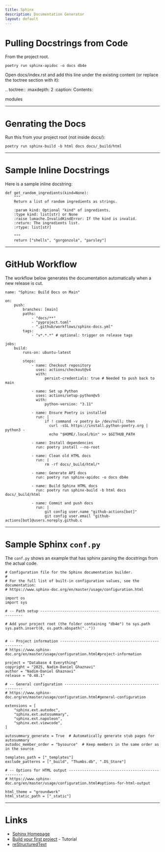```yaml
---
title: Sphinx
description: Documentation Generator
layout: default
---
```


# Pulling Docstrings from Code

From the project root.

```
poetry run sphinx-apidoc -o docs db4e
```

Open docs/index.rst and add this line under the existing content (or replace the toctree section with it):

.. toctree::
   :maxdepth: 2
   :caption: Contents:

   modules

---

# Genrating the Docs

Run this from your project root (not inside docs/):

```
poetry run sphinx-build -b html docs docs/_build/html
```

---

# Sample Inline Docstrings

Here is a sample inline docstring:

```
def get_random_ingredients(kind=None):
    """
    Return a list of random ingredients as strings.

    :param kind: Optional "kind" of ingredients.
    :type kind: list[str] or None
    :raise lumache.InvalidKindError: If the kind is invalid.
    :return: The ingredients list.
    :rtype: list[str]

    """
    return ["shells", "gorgonzola", "parsley"]

```

---

# GitHub Workflow

The workflow below generates the documentation automatically when a new release is cut.

```
name: "Sphinx: Build Docs on Main"

on:
    push:
        branches: [main]
        paths:
            - "docs/**"
            - "pyproject.toml"
            - ".github/workflows/sphinx-docs.yml"
        tags:
            - "v*.*.*" # optional: trigger on release tags

jobs:
    build:
        runs-on: ubuntu-latest

        steps:
            - name: Checkout repository
              uses: actions/checkout@v4
              with:
                  persist-credentials: true # Needed to push back to main

            - name: Set up Python
              uses: actions/setup-python@v5
              with:
                  python-version: "3.11"

            - name: Ensure Poetry is installed
              run: |
                  if ! command -v poetry &> /dev/null; then
                    curl -sSL https://install.python-poetry.org | python3 -
                    echo "$HOME/.local/bin" >> $GITHUB_PATH

            - name: Install dependencies
              run: poetry install --no-root

            - name: Clean old HTML docs
              run: |
                  rm -rf docs/_build/html/*

            - name: Generate API docs
              run: poetry run sphinx-apidoc -o docs db4e

            - name: Build Sphinx HTML docs
              run: poetry run sphinx-build -b html docs docs/_build/html

            - name: Commit and push docs
              run: |
                  git config user.name "github-actions[bot]"
                  git config user.email "github-actions[bot]@users.noreply.github.c
```

---

# Sample Sphinx `conf.py`

The `conf.py` shows an example that has sphinx parsing the docstrings from the actual code.

```
# Configuration file for the Sphinx documentation builder.
#
# For the full list of built-in configuration values, see the documentation:
# https://www.sphinx-doc.org/en/master/usage/configuration.html

import os
import sys

# -- Path setup --------------------------------------------------------------

# Add your project root (the folder containing "db4e") to sys.path
sys.path.insert(0, os.path.abspath(".."))


# -- Project information -----------------------------------------------------
# https://www.sphinx-doc.org/en/master/usage/configuration.html#project-information

project = "Database 4 Everything"
copyright = "2025, Nadim-Daniel Ghaznavi"
author = "Nadim-Daniel Ghaznavi"
release = "0.48.1"

# -- General configuration ---------------------------------------------------
# https://www.sphinx-doc.org/en/master/usage/configuration.html#general-configuration

extensions = [
    "sphinx.ext.autodoc",
    "sphinx.ext.autosummary",
    "sphinx.ext.napoleon",
    "sphinx.ext.viewcode",
]

autosummary_generate = True  # Automatically generate stub pages for autosummary
autodoc_member_order = "bysource"  # Keep members in the same order as in the source

templates_path = ["_templates"]
exclude_patterns = ["_build", "Thumbs.db", ".DS_Store"]

# -- Options for HTML output -------------------------------------------------
# https://www.sphinx-doc.org/en/master/usage/configuration.html#options-for-html-output

html_theme = "groundwork"
html_static_path = ["_static"]
```

---

# Links

* [Sphinx Homepage](https://www.sphinx-doc.org/en/master/)
* [Build your first project](https://www.sphinx-doc.org/en/master/tutorial/index.html) - Tutorial
* [reStructuredText](https://www.sphinx-doc.org/en/master/usage/restructuredtext/index.html)
